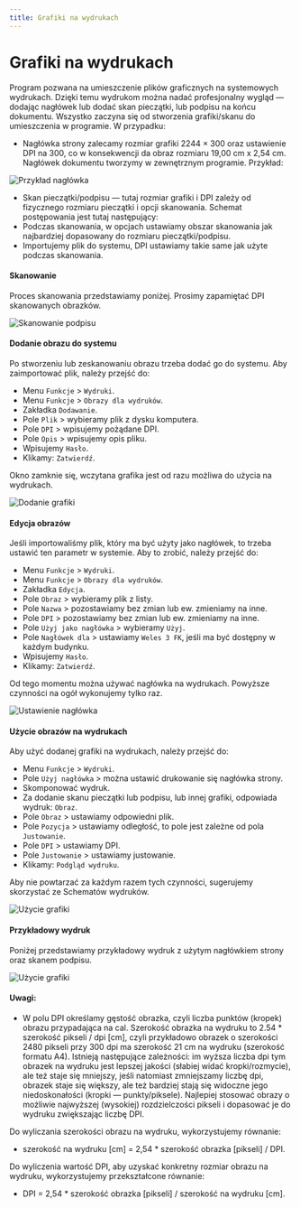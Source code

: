 ```yaml
---
title: Grafiki na wydrukach
---
```


# Grafiki na wydrukach

Program pozwana na umieszczenie plików graficznych na systemowych wydrukach. Dzięki temu wydrukom można nadać profesjonalny wygląd — dodając nagłówek lub dodać skan pieczątki, lub podpisu na końcu dokumentu. Wszystko zaczyna się od stworzenia grafiki/skanu do umieszczenia w programie. W przypadku:

- Nagłówka strony zalecamy rozmiar grafiki 2244 × 300 oraz ustawienie DPI na 300, co w konsekwencji da obraz rozmiaru 19,00 cm x 2,54 cm. Nagłówek dokumentu tworzymy w zewnętrznym programie. Przykład:

![Przykład nagłówka](przykladnaglowka.png)

- Skan pieczątki/podpisu — tutaj rozmiar grafiki i DPI zależy od fizycznego rozmiaru pieczątki i opcji skanowania. Schemat postępowania jest tutaj następujący:
- Podczas skanowania, w opcjach ustawiamy obszar skanowania jak najbardziej dopasowany do rozmiaru pieczątki/podpisu.
- Importujemy plik do systemu, DPI ustawiamy takie same jak użyte podczas skanowania.

#### Skanowanie

Proces skanowania przedstawiamy poniżej. Prosimy zapamiętać DPI skanowanych obrazków.

![Skanowanie podpisu](skanowanie.gif)

#### Dodanie obrazu do systemu

Po stworzeniu lub zeskanowaniu obrazu trzeba dodać go do systemu. Aby zaimportować plik, należy przejść do:

- Menu `Funkcje` > `Wydruki`.
- Menu `Funkcje` > `Obrazy dla wydruków`.
- Zakładka `Dodawanie`.
- Pole `Plik` > wybieramy plik z dysku komputera.
- Pole `DPI` > wpisujemy pożądane DPI.
- Pole `Opis` > wpisujemy opis pliku.
- Wpisujemy `Hasło`.
- Klikamy: `Zatwierdź`.

Okno zamknie się, wczytana grafika jest od razu możliwa do użycia na wydrukach.

![Dodanie grafiki](dodanieobrazka.gif)

#### Edycja obrazów

Jeśli importowaliśmy plik, który ma być użyty jako nagłówek, to trzeba ustawić ten parametr w systemie. Aby to zrobić, należy przejść do:

- Menu `Funkcje` > `Wydruki`.
- Menu `Funkcje` > `Obrazy dla wydruków`.
- Zakładka `Edycja`.
- Pole `Obraz` > wybieramy plik z listy.
- Pole `Nazwa` > pozostawiamy bez zmian lub ew. zmieniamy na inne.
- Pole `DPI` > pozostawiamy bez zmian lub ew. zmieniamy na inne.
- Pole `Użyj jako nagłówka` > wybieramy `Użyj`.
- Pole `Nagłówek dla` > ustawiamy `Weles 3 FK`, jeśli ma być dostępny w każdym budynku.
- Wpisujemy `Hasło`.
- Klikamy: `Zatwierdź`.

Od tego momentu można używać nagłówka na wydrukach. Powyższe czynności na ogół wykonujemy tylko raz.

![Ustawienie nagłówka](ustawienienaglowka.gif)

#### Użycie obrazów na wydrukach

Aby użyć dodanej grafiki na wydrukach, należy przejść do:

- Menu `Funkcje` > `Wydruki`.
- Pole `Użyj nagłówka` > można ustawić drukowanie się nagłówka strony.
- Skomponować wydruk.
- Za dodanie skanu pieczątki lub podpisu, lub innej grafiki, odpowiada wydruk: `Obraz`.
- Pole `Obraz` > ustawiamy odpowiedni plik.
- Pole `Pozycja` > ustawiamy odległość, to pole jest zależne od pola `Justowanie`.
- Pole `DPI` > ustawiamy DPI.
- Pole `Justowanie` > ustawiamy justowanie.
- Klikamy: `Podgląd wydruku`.

Aby nie powtarzać za każdym razem tych czynności, sugerujemy skorzystać ze Schematów wydruków.

![Użycie grafiki](uzyciegrafiki.gif)

#### Przykładowy wydruk

Poniżej przedstawiamy przykładowy wydruk z użytym nagłówkiem strony oraz skanem podpisu.

![Użycie grafiki](przykladgrafikipdf.png)

#### Uwagi:

- W polu DPI określamy gęstość obrazka, czyli liczba punktów (kropek) obrazu przypadająca na cal. Szerokość obrazka na wydruku to 2.54 * szerokość pikseli / dpi [cm], czyli przykładowo obrazek o szerokości 2480 pikseli przy 300 dpi ma szerokość 21 cm na wydruku (szerokość formatu A4). Istnieją następujące zależności: im wyższa liczba dpi tym obrazek na wydruku jest lepszej jakości (słabiej widać kropki/rozmycie), ale też staje się mniejszy, jeśli natomiast zmniejszamy liczbę dpi, obrazek staje się większy, ale też bardziej stają się widoczne jego niedoskonałości (kropki — punkty/piksele). Najlepiej stosować obrazy o możliwie najwyższej (wysokiej) rozdzielczości pikseli i dopasować je do wydruku zwiększając liczbę DPI.

Do wyliczania szerokości obrazu na wydruku, wykorzystujemy równanie:
- szerokość na wydruku [cm] = 2,54 * szerokość obrazka [pikseli] / DPI.

Do wyliczenia wartość DPI, aby uzyskać konkretny rozmiar obrazu na wydruku, wykorzystujemy przekształcone równanie:
- DPI = 2,54 * szerokość obrazka [pikseli] / szerokość na wydruku [cm].